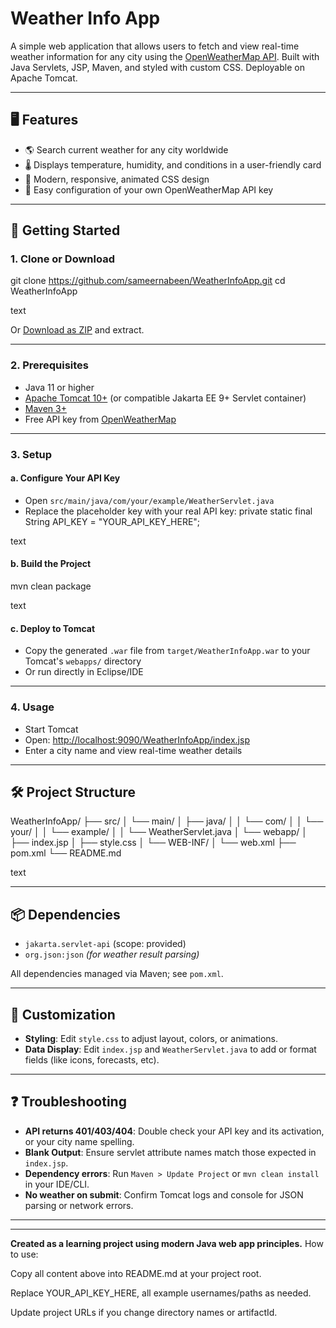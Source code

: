 # Weather Info App

A simple web application that allows users to fetch and view real-time weather information for any city using the [OpenWeatherMap API](https://openweathermap.org/api). Built with Java Servlets, JSP, Maven, and styled with custom CSS. Deployable on Apache Tomcat.

---

## 🖥️ Features

- 🌎 Search current weather for any city worldwide
- 🌡 Displays temperature, humidity, and conditions in a user-friendly card
- 🎨 Modern, responsive, animated CSS design
- 🔑 Easy configuration of your own OpenWeatherMap API key

---

## 🚀 Getting Started

### 1. **Clone or Download**

git clone https://github.com/sameernabeen/WeatherInfoApp.git
cd WeatherInfoApp

text

Or [Download as ZIP](https://github.com/sameernabeen/WeatherInfoApp/archive/main.zip) and extract.

---

### 2. **Prerequisites**

- Java 11 or higher
- [Apache Tomcat 10+](https://tomcat.apache.org/) (or compatible Jakarta EE 9+ Servlet container)
- [Maven 3+](https://maven.apache.org/)
- Free API key from [OpenWeatherMap](https://openweathermap.org/api)

---

### 3. **Setup**

#### a. **Configure Your API Key**

- Open `src/main/java/com/your/example/WeatherServlet.java`
- Replace the placeholder key with your real API key:
private static final String API_KEY = "YOUR_API_KEY_HERE";

text

#### b. **Build the Project**

mvn clean package

text

#### c. **Deploy to Tomcat**

- Copy the generated `.war` file from `target/WeatherInfoApp.war` to your Tomcat's `webapps/` directory
- Or run directly in Eclipse/IDE

---

### 4. **Usage**

- Start Tomcat
- Open: [http://localhost:9090/WeatherInfoApp/index.jsp](http://localhost:9090/WeatherInfoApp/index.jsp)
- Enter a city name and view real-time weather details

---

## 🛠️ Project Structure

WeatherInfoApp/
├── src/
│ └── main/
│ ├── java/
│ │ └── com/
│ │ └── your/
│ │ └── example/
│ │ └── WeatherServlet.java
│ └── webapp/
│ ├── index.jsp
│ ├── style.css
│ └── WEB-INF/
│ └── web.xml
├── pom.xml
└── README.md

text

---

## 📦 Dependencies

- `jakarta.servlet-api` (scope: provided)
- `org.json:json` *(for weather result parsing)*

All dependencies managed via Maven; see `pom.xml`.

---

## 🧩 Customization

- **Styling**: Edit `style.css` to adjust layout, colors, or animations.
- **Data Display**: Edit `index.jsp` and `WeatherServlet.java` to add or format fields (like icons, forecasts, etc).

---

## ❓ Troubleshooting

- **API returns 401/403/404**: Double check your API key and its activation, or your city name spelling.
- **Blank Output**: Ensure servlet attribute names match those expected in `index.jsp`.
- **Dependency errors**: Run `Maven > Update Project` or `mvn clean install` in your IDE/CLI.
- **No weather on submit**: Confirm Tomcat logs and console for JSON parsing or network errors.

---

---

**Created as a learning project using modern Java web app principles.**
How to use:

Copy all content above into README.md at your project root.

Replace YOUR_API_KEY_HERE, all example usernames/paths as needed.

Update project URLs if you change directory names or artifactId.

